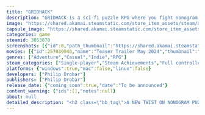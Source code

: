 ```yaml
---
title: "GRIDHACK"
description: "GRIDHACK is a sci-fi puzzle RPG where you fight nonogram battles to hack your way on an intergalactic quest as you try to find out what happened to a planet called.. Earth?"
image: "https://shared.akamai.steamstatic.com/store_item_assets/steam/apps/3053870/header.jpg?t=1723045839"
capsule_image: "https://shared.akamai.steamstatic.com/store_item_assets/steam/apps/3053870/capsule_231x87.jpg?t=1723045839"
categories: game
steamid: 3053870
screenshots: [{"id":0,"path_thumbnail":"https://shared.akamai.steamstatic.com/store_item_assets/steam/apps/3053870/ss_a91dc0cc430777f103213c9a19b4e8ef64f091a9.600x338.jpg?t=1723045839","path_full":"https://shared.akamai.steamstatic.com/store_item_assets/steam/apps/3053870/ss_a91dc0cc430777f103213c9a19b4e8ef64f091a9.1920x1080.jpg?t=1723045839"},{"id":1,"path_thumbnail":"https://shared.akamai.steamstatic.com/store_item_assets/steam/apps/3053870/ss_61909c8a6a80cd27d26269a68a44fcddecee43c1.600x338.jpg?t=1723045839","path_full":"https://shared.akamai.steamstatic.com/store_item_assets/steam/apps/3053870/ss_61909c8a6a80cd27d26269a68a44fcddecee43c1.1920x1080.jpg?t=1723045839"},{"id":2,"path_thumbnail":"https://shared.akamai.steamstatic.com/store_item_assets/steam/apps/3053870/ss_05d267714e5cc70625ba8f4724cdabc93d2fe35c.600x338.jpg?t=1723045839","path_full":"https://shared.akamai.steamstatic.com/store_item_assets/steam/apps/3053870/ss_05d267714e5cc70625ba8f4724cdabc93d2fe35c.1920x1080.jpg?t=1723045839"},{"id":3,"path_thumbnail":"https://shared.akamai.steamstatic.com/store_item_assets/steam/apps/3053870/ss_9e256502c9eaa4d1d5029f9e0bddfeb62256444e.600x338.jpg?t=1723045839","path_full":"https://shared.akamai.steamstatic.com/store_item_assets/steam/apps/3053870/ss_9e256502c9eaa4d1d5029f9e0bddfeb62256444e.1920x1080.jpg?t=1723045839"},{"id":4,"path_thumbnail":"https://shared.akamai.steamstatic.com/store_item_assets/steam/apps/3053870/ss_9c397fa8c7075c538f89adfd3ca62cc310907de7.600x338.jpg?t=1723045839","path_full":"https://shared.akamai.steamstatic.com/store_item_assets/steam/apps/3053870/ss_9c397fa8c7075c538f89adfd3ca62cc310907de7.1920x1080.jpg?t=1723045839"},{"id":5,"path_thumbnail":"https://shared.akamai.steamstatic.com/store_item_assets/steam/apps/3053870/ss_302eea4a036b9a8e531a523be8e783ac387598dc.600x338.jpg?t=1723045839","path_full":"https://shared.akamai.steamstatic.com/store_item_assets/steam/apps/3053870/ss_302eea4a036b9a8e531a523be8e783ac387598dc.1920x1080.jpg?t=1723045839"}]
movies: [{"id":257039948,"name":"Teaser Trailer May 2024","thumbnail":"https://shared.akamai.steamstatic.com/store_item_assets/steam/apps/257039948/movie.293x165.jpg?t=1723045830","webm":{"480":"http://video.akamai.steamstatic.com/store_trailers/257039948/movie480_vp9.webm?t=1723045830","max":"http://video.akamai.steamstatic.com/store_trailers/257039948/movie_max_vp9.webm?t=1723045830"},"mp4":{"480":"http://video.akamai.steamstatic.com/store_trailers/257039948/movie480.mp4?t=1723045830","max":"http://video.akamai.steamstatic.com/store_trailers/257039948/movie_max.mp4?t=1723045830"},"highlight":true}]
genres: ["Adventure","Casual","Indie","RPG"]
steam_categories: ["Single-player","Steam Achievements","Full controller support"]
platforms: {"windows":true,"mac":false,"linux":false}
developers: ["Philip Drobar"]
publishers: ["Philip Drobar"]
release_date: {"coming_soon":true,"date":"To be announced"}
content_warning: {"ids":[],"notes":null}
about: null
detailed_description: "<h2 class=\"bb_tag\">A NEW TWIST ON NONOGRAM PUZZLE GAMES</h2><br><img class=\"bb_img\" src=\"https://shared.akamai.steamstatic.com/store_item_assets/steam/apps/3053870/extras/GH_steam_hacking_600x161.gif?t=1723045839\" /><br><br><ul class=\"bb_ul\"><li> In GRIDHACK, hacking = solving nonograms.<br></li><li> Solve the logic puzzles to attack the firewall.</li></ul><br><img class=\"bb_img\" src=\"https://shared.akamai.steamstatic.com/store_item_assets/steam/apps/3053870/extras/GH_steam_module_600x161.gif?t=1723045839\" /><br><br><ul class=\"bb_ul\"><li> The nonogram battle system adds action, tension and new strategies to traditional puzzle solving.<br></li><li> Use module abilities to defend, attack or manipulate the grid. Experiment with different loadouts to <strong>fit to your play style</strong>.<br></li><li> Stay alive while fighting the firewall. Level up to face tougher challenges.</li></ul><h2 class=\"bb_tag\">EMBARK ON A SCI-FI ADVENTURE</h2><br><img class=\"bb_img\" src=\"https://shared.akamai.steamstatic.com/store_item_assets/steam/apps/3053870/extras/GH_steam_locations_600x161.gif?t=1723045839\" /><br><br><ul class=\"bb_ul\"><li> Embark on an epic sci-fi journey through exotic locations.<br></li><li> Use your hacking skills to take back systems, open locks, reveal secrets.<br></li><li> Try to find answers about what happened to the planet called <i>Earth</i>.</li></ul><br><img class=\"bb_img\" src=\"https://shared.akamai.steamstatic.com/store_item_assets/steam/apps/3053870/extras/GH_steam_characters_600x161.gif?t=1723045839\" /><br><br><ul class=\"bb_ul\"><li> It's a big galaxy out there. Thankfully, you're not alone: Get to know a rag-tag crew of eclectic characters.<br></li><li> The universe is rarely black and white… <strong>which shade of gray will you land on?</strong></li></ul>"
---
```


